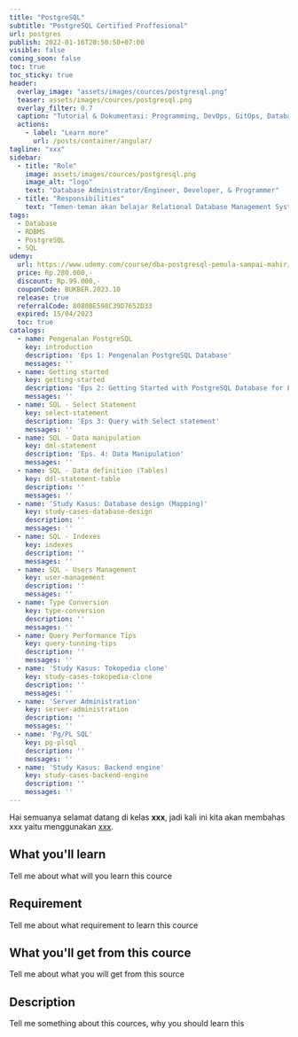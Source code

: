 ```yaml
---
title: "PostgreSQL"
subtitle: "PostgreSQL Certified Proffesional"
url: postgres
publish: 2022-01-16T20:50:50+07:00
visible: false
coming_soon: false
toc: true
toc_sticky: true
header:
  overlay_image: "assets/images/cources/postgresql.png"
  teaser: assets/images/cources/postgresql.png
  overlay_filter: 0.7
  caption: "Tutorial & Dokumentasi: Programming, DevOps, GitOps, Database, & Servers"
  actions:
    - label: "Learn more"
      url: /posts/container/angular/
tagline: "xxx"
sidebar:
  - title: "Role"
    image: assets/images/cources/postgresql.png
    image_alt: "logo"
    text: "Database Administrator/Engineer, Developer, & Programmer"
  - title: "Responsibilities"
    text: "Temen-teman akan belajar Relational Database Management System (RDBMS) dengan PostgreSQL"
tags:
  - Database
  - RDBMS
  - PostgreSQL
  - SQL
udemy: 
  url: https://www.udemy.com/course/dba-postgresql-pemula-sampai-mahir/
  price: Rp.280.000,-
  discount: Rp.99.000,-
  couponCode: BUKBER.2023.10
  release: true
  referralCode: 8080BE598C39D7652D33
  expired: 15/04/2023
  toc: true
catalogs:
  - name: Pengenalan PostgreSQL
    key: introduction
    description: 'Eps 1: Pengenalan PostgreSQL Database'
    messages: ''
  - name: Getting started
    key: getting-started
    description: 'Eps 2: Getting Started with PostgreSQL Database for Learning env'
    messages: ''
  - name: SQL - Select Statement
    key: select-statement
    description: 'Eps 3: Query with Select statement'
    messages: ''
  - name: SQL - Data manipulation
    key: dml-statement
    description: 'Eps. 4: Data Manipulation'
    messages: ''
  - name: SQL - Data definition (Tables)
    key: ddl-statement-table
    description: ''
    messages: ''
  - name: 'Study Kasus: Database design (Mapping)'
    key: study-cases-database-design
    description: ''
    messages: ''
  - name: SQL - Indexes
    key: indexes
    description: ''
    messages: ''
  - name: SQL - Users Management
    key: user-management
    description: ''
    messages: ''
  - name: Type Conversion
    key: type-conversion
    description: ''
    messages: ''
  - name: Query Performance Tips
    key: query-tunning-tips
    description: ''
    messages: ''
  - name: 'Study Kasus: Tokopedia clone'
    key: study-cases-tokopedia-clone
    description: ''
    messages: ''
  - name: 'Server Administration'
    key: server-administration
    description: ''
    messages: ''
  - name: 'Pg/PL SQL'
    key: pg-plsql
    description: ''
    messages: ''
  - name: 'Study Kasus: Backend engine'
    key: study-cases-backend-engine
    description: ''
    messages: ''
---
```


Hai semuanya selamat datang di kelas **xxx**, jadi kali ini kita akan membahas xxx yaitu menggunakan [xxx](link). 

<!--more-->

## What you'll learn

Tell me about what will you learn this cource

## Requirement

Tell me about what requirement to learn this cource

## What you'll get from this cource

Tell me about what you will get from this source

## Description

Tell me something about this cources, why you should learn this